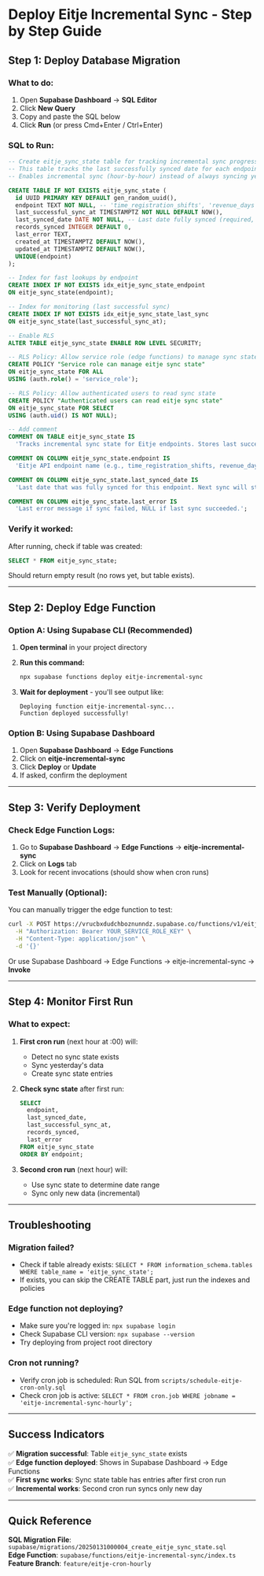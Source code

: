 # Deploy Eitje Incremental Sync - Step by Step Guide

## Step 1: Deploy Database Migration

### What to do:
1. Open **Supabase Dashboard** → **SQL Editor**
2. Click **New Query**
3. Copy and paste the SQL below
4. Click **Run** (or press Cmd+Enter / Ctrl+Enter)

### SQL to Run:

```sql
-- Create eitje_sync_state table for tracking incremental sync progress
-- This table tracks the last successfully synced date for each endpoint
-- Enables incremental sync (hour-by-hour) instead of always syncing yesterday

CREATE TABLE IF NOT EXISTS eitje_sync_state (
  id UUID PRIMARY KEY DEFAULT gen_random_uuid(),
  endpoint TEXT NOT NULL, -- 'time_registration_shifts', 'revenue_days', etc.
  last_successful_sync_at TIMESTAMPTZ NOT NULL DEFAULT NOW(),
  last_synced_date DATE NOT NULL, -- Last date fully synced (required, no NULL)
  records_synced INTEGER DEFAULT 0,
  last_error TEXT,
  created_at TIMESTAMPTZ DEFAULT NOW(),
  updated_at TIMESTAMPTZ DEFAULT NOW(),
  UNIQUE(endpoint)
);

-- Index for fast lookups by endpoint
CREATE INDEX IF NOT EXISTS idx_eitje_sync_state_endpoint 
ON eitje_sync_state(endpoint);

-- Index for monitoring (last successful sync)
CREATE INDEX IF NOT EXISTS idx_eitje_sync_state_last_sync 
ON eitje_sync_state(last_successful_sync_at);

-- Enable RLS
ALTER TABLE eitje_sync_state ENABLE ROW LEVEL SECURITY;

-- RLS Policy: Allow service role (edge functions) to manage sync state
CREATE POLICY "Service role can manage eitje sync state"
ON eitje_sync_state FOR ALL
USING (auth.role() = 'service_role');

-- RLS Policy: Allow authenticated users to read sync state
CREATE POLICY "Authenticated users can read eitje sync state"
ON eitje_sync_state FOR SELECT
USING (auth.uid() IS NOT NULL);

-- Add comment
COMMENT ON TABLE eitje_sync_state IS 
  'Tracks incremental sync state for Eitje endpoints. Stores last successfully synced date per endpoint to enable hour-by-hour incremental sync.';

COMMENT ON COLUMN eitje_sync_state.endpoint IS 
  'Eitje API endpoint name (e.g., time_registration_shifts, revenue_days)';

COMMENT ON COLUMN eitje_sync_state.last_synced_date IS 
  'Last date that was fully synced for this endpoint. Next sync will start from the day after this date.';

COMMENT ON COLUMN eitje_sync_state.last_error IS 
  'Last error message if sync failed, NULL if last sync succeeded.';
```

### Verify it worked:
After running, check if table was created:
```sql
SELECT * FROM eitje_sync_state;
```
Should return empty result (no rows yet, but table exists).

---

## Step 2: Deploy Edge Function

### Option A: Using Supabase CLI (Recommended)

1. **Open terminal** in your project directory
2. **Run this command:**
   ```bash
   npx supabase functions deploy eitje-incremental-sync
   ```

3. **Wait for deployment** - you'll see output like:
   ```
   Deploying function eitje-incremental-sync...
   Function deployed successfully!
   ```

### Option B: Using Supabase Dashboard

1. Open **Supabase Dashboard** → **Edge Functions**
2. Click on **eitje-incremental-sync**
3. Click **Deploy** or **Update**
4. If asked, confirm the deployment

---

## Step 3: Verify Deployment

### Check Edge Function Logs:
1. Go to **Supabase Dashboard** → **Edge Functions** → **eitje-incremental-sync**
2. Click on **Logs** tab
3. Look for recent invocations (should show when cron runs)

### Test Manually (Optional):
You can manually trigger the edge function to test:
```bash
curl -X POST https://vrucbxdudchboznunndz.supabase.co/functions/v1/eitje-incremental-sync \
  -H "Authorization: Bearer YOUR_SERVICE_ROLE_KEY" \
  -H "Content-Type: application/json" \
  -d '{}'
```

Or use Supabase Dashboard → Edge Functions → eitje-incremental-sync → **Invoke**

---

## Step 4: Monitor First Run

### What to expect:
1. **First cron run** (next hour at :00) will:
   - Detect no sync state exists
   - Sync yesterday's data
   - Create sync state entries

2. **Check sync state** after first run:
   ```sql
   SELECT 
     endpoint,
     last_synced_date,
     last_successful_sync_at,
     records_synced,
     last_error
   FROM eitje_sync_state
   ORDER BY endpoint;
   ```

3. **Second cron run** (next hour) will:
   - Use sync state to determine date range
   - Sync only new data (incremental)

---

## Troubleshooting

### Migration failed?
- Check if table already exists: `SELECT * FROM information_schema.tables WHERE table_name = 'eitje_sync_state';`
- If exists, you can skip the CREATE TABLE part, just run the indexes and policies

### Edge function not deploying?
- Make sure you're logged in: `npx supabase login`
- Check Supabase CLI version: `npx supabase --version`
- Try deploying from project root directory

### Cron not running?
- Verify cron job is scheduled: Run SQL from `scripts/schedule-eitje-cron-only.sql`
- Check cron job is active: `SELECT * FROM cron.job WHERE jobname = 'eitje-incremental-sync-hourly';`

---

## Success Indicators

✅ **Migration successful**: Table `eitje_sync_state` exists  
✅ **Edge function deployed**: Shows in Supabase Dashboard → Edge Functions  
✅ **First sync works**: Sync state table has entries after first cron run  
✅ **Incremental works**: Second cron run syncs only new day  

---

## Quick Reference

**SQL Migration File**: `supabase/migrations/20250131000004_create_eitje_sync_state.sql`  
**Edge Function**: `supabase/functions/eitje-incremental-sync/index.ts`  
**Feature Branch**: `feature/eitje-cron-hourly`


